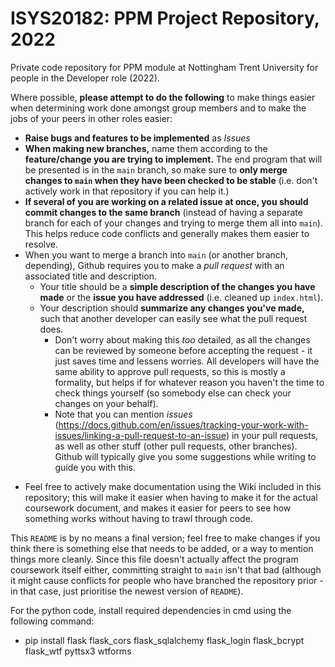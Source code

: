 # ISYS20182: PPM Project Repository, 2022
Private code repository for PPM module at Nottingham Trent University for people in the Developer role (2022).

Where possible, **please attempt to do the following** to make things easier when determining work done amongst group members and to make the jobs of your peers in other roles easier:
- **Raise bugs and features to be implemented** as *Issues* 
- **When making new branches,** name them according to the **feature/change you are trying to implement.** The end program that will be presented is in the `main` branch, so make sure to **only merge changes to `main` when they have been checked to be stable** (i.e. don't actively work in that repository if you can help it.) 
- **If several of you are working on a related issue at once, you should commit changes to the same branch** (instead of having a separate branch for each of your changes and trying to merge them all into `main`). This helps reduce code conflicts and generally makes them easier to resolve.
- When you want to merge a branch into `main` (or another branch, depending), Github requires you to make a *pull request* with an associated title and description.
  - Your title should be a **simple description of the changes you have made** or the **issue you have addressed** (i.e. cleaned up `index.html`).
  - Your description should **summarize any changes you've made,** such that another developer can easily see what the pull request does.
    - Don't worry about making this *too* detailed, as all the changes can be reviewed by someone before accepting the request - it just saves time and lessens worries. All    developers will have the same ability to approve pull requests, so this is mostly a formality, but helps if for whatever reason you haven't the time to check things yourself (so somebody else can check your changes on your behalf).
    - Note that you can mention *issues* (https://docs.github.com/en/issues/tracking-your-work-with-issues/linking-a-pull-request-to-an-issue) in your pull requests, as well as other stuff (other pull requests, other branches). Github will typically give you some suggestions while writing to guide you with this.
<!-- Note: need to figure out a way to turn *issues* into the hyperlinked text instead of just having the link in brackets, since it's bad to read. -->

- Feel free to actively make documentation using the Wiki included in this repository; this will make it easier when having to make it for the actual coursework document, and makes it easier for peers to see how something works without having to trawl through code.

This `README` is by no means a final version; feel free to make changes if you think there is something else that needs to be added, or a way to mention things more cleanly. Since this file doesn't actually affect the program coursework itself either, committing straight to `main` isn't that bad (although it might cause conflicts for people who have branched the repository prior - in that case, just prioritise the newest version of `README`).

For the python code, install required dependencies in cmd using the following command:
- pip install flask flask_cors flask_sqlalchemy flask_login flask_bcrypt flask_wtf pyttsx3 wtforms
